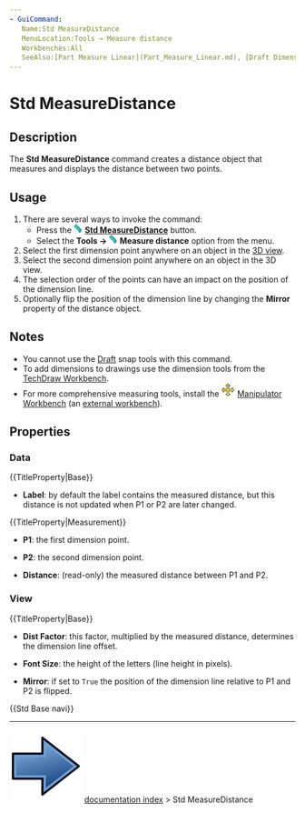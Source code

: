 ```yaml
---
- GuiCommand:
   Name:Std MeasureDistance
   MenuLocation:Tools → Measure distance
   Workbenches:All
   SeeAlso:[Part Measure Linear](Part_Measure_Linear.md), [Draft Dimension](Draft_Dimension.md)
---
```


# Std MeasureDistance

## Description

The **Std MeasureDistance** command creates a distance object that measures and displays the distance between two points.

## Usage

1.  There are several ways to invoke the command:
    -   Press the **<img src="images/Std_MeasureDistance.svg" width=16px> [Std MeasureDistance](Std_MeasureDistance.md)** button.
    -   Select the **Tools → <img src="images/Std_MeasureDistance.svg" width=16px> Measure distance** option from the menu.
2.  Select the first dimension point anywhere on an object in the [3D view](3D_view.md).
3.  Select the second dimension point anywhere on an object in the 3D view.
4.  The selection order of the points can have an impact on the position of the dimension line.
5.  Optionally flip the position of the dimension line by changing the **Mirror** property of the distance object.

## Notes

-   You cannot use the [Draft](Draft_Workbench.md) snap tools with this command.
-   To add dimensions to drawings use the dimension tools from the [TechDraw Workbench](TechDraw_Workbench.md).
-   For more comprehensive measuring tools, install the <img alt="" src=images/Manipulator_workbench_icon.svg  style="width:24px;"> [Manipulator Workbench](Manipulator_Workbench.md) (an [external workbench](External_workbenches.md)).

## Properties

### Data


{{TitleProperty|Base}}

-    **Label**: by default the label contains the measured distance, but this distance is not updated when P1 or P2 are later changed.


{{TitleProperty|Measurement}}

-    **P1**: the first dimension point.

-    **P2**: the second dimension point.

-    **Distance**: (read-only) the measured distance between P1 and P2.

### View


{{TitleProperty|Base}}

-    **Dist Factor**: this factor, multiplied by the measured distance, determines the dimension line offset.

-    **Font Size**: the height of the letters (line height in pixels).

-    **Mirror**: if set to `True` the position of the dimension line relative to P1 and P2 is flipped.




 {{Std Base navi}}



---
![](images/Button_right.svg) [documentation index](../README.md) > Std MeasureDistance
